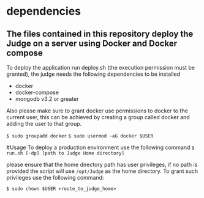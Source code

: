 # dependencies
The files contained in this repository deploy the Judge on a server using Docker and Docker compose
----

To deploy the application run deploy.sh (the execution permission must be granted), the judge needs the following dependencies to be installed

* docker
* docker-compose
* mongodb v3.2 or greater

Also please make sure to grant docker use permissions to docker to the current user,
this can be achieved by creating a group called docker and adding the user to that group.

`$ sudo groupadd docker`
`$ sudo usermod -aG docker $USER`

#Usage
To deploy a production environment use the following command
`$ run.sh [-dp] [path to Judge Home directory]`

please ensure that the home directory path has user privileges, if no path is provided the script will use `/opt/Judge`
as the home directory. To grant such privileges use the following command:

`$ sudo chown $USER <route_to_judge_home>`
